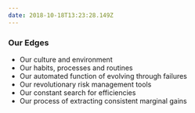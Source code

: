 ```yaml
---
date: 2018-10-18T13:23:28.149Z
---
```

### Our Edges

* Our culture and environment
* Our habits, processes and routines
* Our automated function of evolving through failures
* Our revolutionary risk management tools
* Our constant search for efficiencies
* Our process of extracting consistent marginal gains
